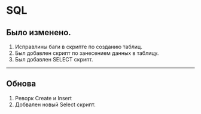 # SQL
## Было изменено.

1. Исправлины баги в скрипте по созданию таблиц.
2. Был добавлен скрипт по  занесением данных в таблицу.
3. Был добавлен SELECT скрипт.

__________________________________________________________________________________

## Обнова

1. Реворк Create и Insert
2. Добвален новый Select скрипт.